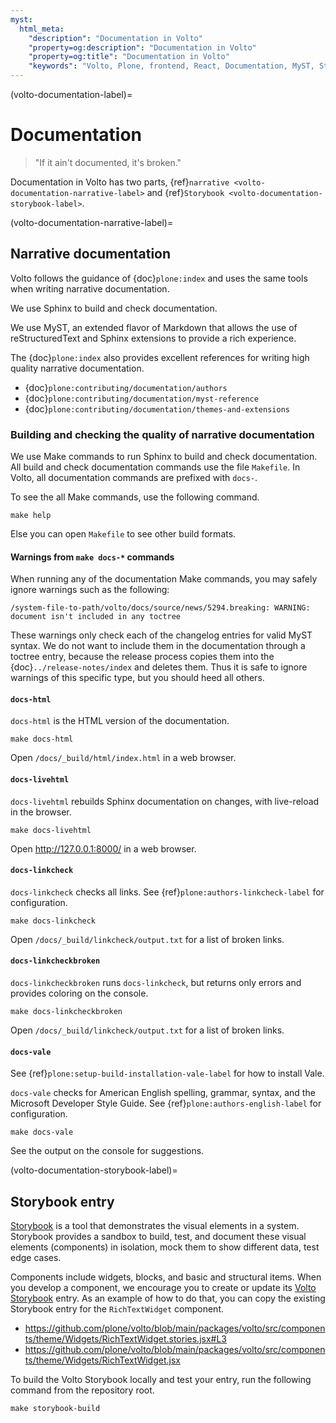 ```yaml
---
myst:
  html_meta:
    "description": "Documentation in Volto"
    "property=og:description": "Documentation in Volto"
    "property=og:title": "Documentation in Volto"
    "keywords": "Volto, Plone, frontend, React, Documentation, MyST, Storybook, Vale, spell, grammar, style, check, linkcheck"
---
```


(volto-documentation-label)=

# Documentation

> "If it ain't documented, it's broken."

Documentation in Volto has two parts, {ref}`narrative <volto-documentation-narrative-label>` and {ref}`Storybook <volto-documentation-storybook-label>`.


(volto-documentation-narrative-label)=

## Narrative documentation

Volto follows the guidance of {doc}`plone:index` and uses the same tools when writing narrative documentation.

We use Sphinx to build and check documentation.

We use MyST, an extended flavor of Markdown that allows the use of reStructuredText and Sphinx extensions to provide a rich experience.

The {doc}`plone:index` also provides excellent references for writing high quality narrative documentation.

-   {doc}`plone:contributing/documentation/authors`
-   {doc}`plone:contributing/documentation/myst-reference`
-   {doc}`plone:contributing/documentation/themes-and-extensions`


### Building and checking the quality of narrative documentation

We use Make commands to run Sphinx to build and check documentation.
All build and check documentation commands use the file `Makefile`.
In Volto, all documentation commands are prefixed with `docs-`.

To see the all Make commands, use the following command.

```shell
make help
```

Else you can open `Makefile` to see other build formats.


#### Warnings from `make docs-*` commands

When running any of the documentation Make commands, you may safely ignore warnings such as the following:

```console
/system-file-to-path/volto/docs/source/news/5294.breaking: WARNING: document isn't included in any toctree
```

These warnings only check each of the changelog entries for valid MyST syntax.
We do not want to include them in the documentation through a toctree entry, because the release process copies them into the {doc}`../release-notes/index` and deletes them.
Thus it is safe to ignore warnings of this specific type, but you should heed all others.


#### `docs-html`

`docs-html` is the HTML version of the documentation.

```shell
make docs-html
```

Open `/docs/_build/html/index.html` in a web browser.


#### `docs-livehtml`

`docs-livehtml` rebuilds Sphinx documentation on changes, with live-reload in the browser.

```shell
make docs-livehtml
```

Open http://127.0.0.1:8000/ in a web browser.


#### `docs-linkcheck`

`docs-linkcheck` checks all links.
See {ref}`plone:authors-linkcheck-label` for configuration.

```shell
make docs-linkcheck
```

Open `/docs/_build/linkcheck/output.txt` for a list of broken links.


#### `docs-linkcheckbroken`

`docs-linkcheckbroken` runs `docs-linkcheck`, but returns only errors and provides coloring on the console.

```shell
make docs-linkcheckbroken
```

Open `/docs/_build/linkcheck/output.txt` for a list of broken links.


#### `docs-vale`

See {ref}`plone:setup-build-installation-vale-label` for how to install Vale.

`docs-vale` checks for American English spelling, grammar, syntax, and the Microsoft Developer Style Guide.
See {ref}`plone:authors-english-label` for configuration.

```shell
make docs-vale
```

See the output on the console for suggestions.



(volto-documentation-storybook-label)=

## Storybook entry

[Storybook](https://storybook.js.org) is a tool that demonstrates the visual elements in a system.
Storybook provides a sandbox to build, test, and document these visual elements (components) in isolation, mock them to show different data, test edge cases.

Components include widgets, blocks, and basic and structural items.
When you develop a component, we encourage you to create or update its [Volto Storybook](https://6.docs.plone.org/storybook/) entry.
As an example of how to do that, you can copy the existing Storybook entry for the `RichTextWidget` component.

-   https://github.com/plone/volto/blob/main/packages/volto/src/components/theme/Widgets/RichTextWidget.stories.jsx#L3
-   https://github.com/plone/volto/blob/main/packages/volto/src/components/theme/Widgets/RichTextWidget.jsx

To build the Volto Storybook locally and test your entry, run the following command from the repository root.

```shell
make storybook-build
```
